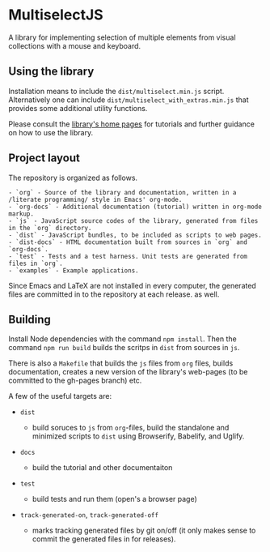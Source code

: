 # MultiselectJS

A library for implementing selection of multiple elements from visual collections with a mouse and keyboard.

## Using the library

Installation means to include the `dist/multiselect.min.js` script.
Alternatively one can include 
`dist/multiselect_with_extras.min.js` that provides some additional
utility functions.

Please consult the [library's home pages](http://hotdrink.github.io/multiselectjs/) for tutorials and further guidance on how to use the library.

## Project layout

The repository is organized as follows.

    - `org` - Source of the library and documentation, written in a /literate programming/ style in Emacs' org-mode.
    - `org-docs` - Additional documentation (tutorial) written in org-mode markup.
    - `js` - JavaScript source codes of the library, generated from files in the `org` directory.
    - `dist` - JavaScript bundles, to be included as scripts to web pages.
    - `dist-docs` - HTML documentation built from sources in `org` and `org-docs`.
    - `test` - Tests and a test harness. Unit tests are generated from files in `org`.
    - `examples` - Example applications.

Since Emacs and LaTeX are not installed in every computer,
the generated files are committed in to the repository at each release.
as well.

## Building

Install Node dependencies with the command `npm install`.
Then the command `npm run build` builds the scritps in `dist` from sources in `js`.

There is also a `Makefile` that builds the `js` files from `org` files, builds
documentation, creates a new version of the library's web-pages (to be committed
to the gh-pages branch) etc.

A few of the useful targets are:

- `dist`

  - build soruces to `js` from `org`-files, build the standalone and minimized scripts
    to `dist` using Browserify, Babelify, and Uglify.

- `docs`

  - build the tutorial and other documentaiton

- `test`

  - build tests and run them (open's a browser page)

- `track-generated-on`, `track-generated-off`
  - marks tracking generated files by git on/off (it only makes sense to commit
    the generated files in for releases).



